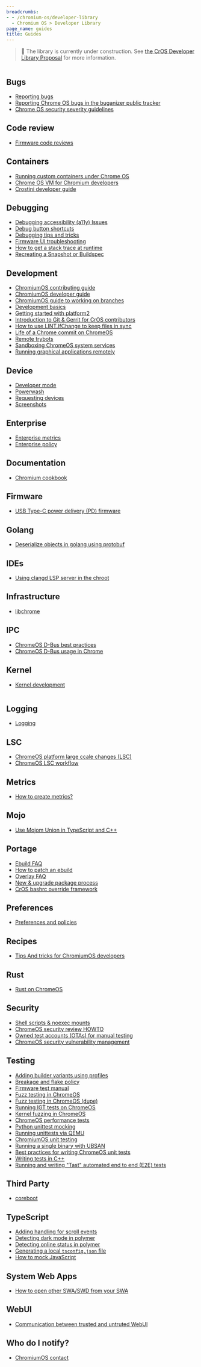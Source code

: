 ```yaml
---
breadcrumbs:
- - /chromium-os/developer-library
  - Chromium OS > Developer Library
page_name: guides
title: Guides
---
```


> 🚧 The library is currently under construction. See
> [the CrOS Developer Library Proposal](/chromium-os/developer-library/proposal)
> for more information.

<div class="two-column-container">
<div class="column">

## Bugs

* [Reporting bugs](/chromium-os/developer-library/guides/bugs/reporting-bugs)
* [Reporting Chrome OS bugs in the buganizer public tracker](/chromium-os/developer-library/guides/bugs/platform-public-tracker)
* [Chrome OS security severity guidelines](/chromium-os/developer-library/guides/bugs/security-severity-guidelines)

## Code review

* [Firmware code reviews](/chromium-os/developer-library/guides/code-review/firmware-code-reviews)

## Containers

* [Running custom containers under Chrome OS](/chromium-os/developer-library/guides/containers/containers-and-vms)
* [Chrome OS VM for Chromium developers](/chromium-os/developer-library/guides/containers/cros-vm)
* [Crostini developer guide](/chromium-os/developer-library/guides/containers/crostini-developer-guide)

## Debugging

* [Debugging accessibility (a11y) Issues](/chromium-os/developer-library/guides/debugging/a11y-debugging)
* [Debug button shortcuts](/chromium-os/developer-library/guides/debugging/debug-buttons)
* [Debugging tips and tricks](/chromium-os/developer-library/guides/debugging/debugging)
* [Firmware UI troubleshooting](/chromium-os/developer-library/guides/debugging/firmware-ui)
* [How to get a stack trace at runtime](/chromium-os/developer-library/guides/debugging/stack-traces)
* [Recreating a Snapshot or Buildspec](/chromium-os/developer-library/guides/debugging/recreating-a-snapshot-or-buildspec)

## Development

* [ChromiumOS contributing guide](/chromium-os/developer-library/guides/development/contributing)
* [ChromiumOS developer guide](/chromium-os/developer-library/guides/development/developer-guide)
* [ChromiumOS guide to working on branches](/chromium-os/developer-library/guides/development/work-on-branch)
* [Development basics](/chromium-os/developer-library/guides/development/development-basics)
* [Getting started with platform2](/chromium-os/developer-library/guides/development/platform2-primer)
* [Introduction to Git & Gerrit for CrOS contributors](/chromium-os/developer-library/guides/development/git-and-gerrit-intro)
* [How to use LINT.IfChange to keep files in sync](/chromium-os/developer-library/guides/development/keep-files-in-sync)
* [Life of a Chrome commit on ChromeOS](/chromium-os/developer-library/guides/development/chrome-commit-pipeline)
* [Remote trybots](/chromium-os/developer-library/guides/development/remote-trybots)
* [Sandboxing ChromeOS system services](/chromium-os/developer-library/guides/development/sandboxing)
* [Running graphical applications remotely](/chromium-os/developer-library/guides/development/running-graphical-applications-remotely)

## Device

* [Developer mode](/chromium-os/developer-library/guides/device/developer-mode)
* [Powerwash](/chromium-os/developer-library/guides/device/powerwash)
* [Requesting devices](/chromium-os/developer-library/guides/device/requesting-devices)
* [Screenshots](/chromium-os/developer-library/guides/device/screenshots)

## Enterprise

* [Enterprise metrics](/chromium-os/developer-library/guides/enterprise/enterprise-metrics)
* [Enterprise policy](/chromium-os/developer-library/guides/enterprise/enterprise-policy)

## Documentation

* [Chromium cookbook](/chromium-os/developer-library/guides/documentation/chromium-cookbook)

## Firmware

* [USB Type-C power delivery (PD) firmware](/chromium-os/developer-library/guides/firmware/pd-firmware-update)

## Golang

* [Deserialize objects in golang using protobuf](/chromium-os/developer-library/guides/golang/protobuf-golang-deserialize)

## IDEs

* [Using clangd LSP server in the chroot](/chromium-os/developer-library/guides/ides/chroot-clangd-guide)

## Infrastructure

* [libchrome](/chromium-os/developer-library/guides/infrastructure/libchrome)

## IPC

* [ChromeOS D-Bus best practices](/chromium-os/developer-library/guides/ipc/dbus-best-practices)
* [ChromeOS D-Bus usage in Chrome](/chromium-os/developer-library/guides/ipc/dbus-in-chrome)

## Kernel

* [Kernel development](/chromium-os/developer-library/guides/kernel/kernel-development)

</div>
<div class="column">

## Logging
* [Logging](/chromium-os/developer-library/guides/logging/logging/)

## LSC

* [ChromeOS platform large ccale changes (LSC)](/chromium-os/developer-library/guides/lsc/large-scale-changes)
* [ChromeOS LSC workflow](/chromium-os/developer-library/guides/lsc/large-scale-changes)

## Metrics

* [How to create metrics?](/chromium-os/developer-library/guides/metrics/how-to-create-metrics)

## Mojo
* [Use Mojom Union in TypeScript and C++](/chromium-os/developer-library/guides/mojo/use-mojom-union)

## Portage

* [Ebuild FAQ](/chromium-os/developer-library/guides/portage/ebuild-faq)
* [How to patch an ebuild](/chromium-os/developer-library/guides/portage/how-to-patch-an-ebuild)
* [Overlay FAQ](/chromium-os/developer-library/guides/portage/overlay-faq)
* [New & upgrade package process](/chromium-os/developer-library/guides/portage/package-upgrade-process)
* [CrOS bashrc override framework](/chromium-os/developer-library/guides/portage/profile-bashrc)

## Preferences
* [Preferences and policies](/chromium-os/developer-library/guides/preferences/policy-prefs)

## Recipes

* [Tips And tricks for ChromiumOS developers](/chromium-os/developer-library/guides/recipes/tips-and-tricks)

## Rust

* [Rust on ChromeOS](/chromium-os/developer-library/guides/rust/rust-on-cros)

## Security

* [Shell scripts & noexec mounts](/chromium-os/developer-library/guides/security/noexec-shell-scripts)
* [ChromeOS security review HOWTO](/chromium-os/developer-library/guides/security/security-review-howto)
* [Owned test accounts (OTAs) for manual testing](/chromium-os/developer-library/guides/security/test-accounts)
* [ChromeOS security vulnerability management](/chromium-os/developer-library/guides/security/vulnerability-management)

## Testing

* [Adding builder variants using profiles](/chromium-os/developer-library/guides/testing/adding-builder-variants)
* [Breakage and flake policy](/chromium-os/developer-library/guides/testing/breakages-and-flakes)
* [Firmware test manual](/chromium-os/developer-library/guides/testing/firmware-test-manual)
* [Fuzz testing in ChromeOS](/chromium-os/developer-library/guides/testing/fuzzing)
* [Fuzz testing in ChromeOS (dupe)](/chromium-os/developer-library/guides/testing/fuzzing-main)
* [Running IGT tests on ChromeOS](/chromium-os/developer-library/guides/testing/igt)
* [Kernel fuzzing in ChromeOS](/chromium-os/developer-library/guides/testing/kernel-fuzzing)
* [ChromeOS performance tests](/chromium-os/developer-library/guides/testing/performance)
* [Python unittest mocking](/chromium-os/developer-library/guides/testing/python-mock)
* [Running unittests via QEMU](/chromium-os/developer-library/guides/testing/qemu-unit-tests-design)
* [ChromiumOS unit testing](/chromium-os/developer-library/guides/testing/running-unit-tests)
* [Running a single binary with UBSAN](/chromium-os/developer-library/guides/testing/single-binary-ubsan)
* [Best practices for writing ChromeOS unit tests](/chromium-os/developer-library/guides/testing/unit-tests)
* [Writing tests in C++](/chromium-os/developer-library/guides/testing/cpp-writing-tests)
* [Running and writing "Tast" automated end to end (E2E) tests](/chromium-os/developer-library/guides/testing/e2e-tests)

## Third Party

* [coreboot](/chromium-os/developer-library/guides/third-party/coreboot)

## TypeScript

* [Adding handling for scroll events](/chromium-os/developer-library/guides/typescript/on-scroll-event)
* [Detecting dark mode in polymer](/chromium-os/developer-library/guides/typescript/detect-dark-mode)
* [Detecting online status in polymer](/chromium-os/developer-library/guides/typescript/detect-online)
* [Generating a local `tsconfig.json` file](/chromium-os/developer-library/guides/typescript/generating-local-tsconfig)
* [How to mock JavaScript](/chromium-os/developer-library/guides/typescript/javascript-mock)

## System Web Apps
* [How to open other SWA/SWD from your SWA](/chromium-os/developer-library/guides/web-apps/open-app-as-swa-vs-swd)

## WebUI

* [Communication between trusted and untruted WebUI](/chromium-os/developer-library/guides/webui/untrusted)

## Who do I notify?

* [ChromiumOS contact](/chromium-os/developer-library/guides/who-do-i-notify/contact)

</div>
</div>

